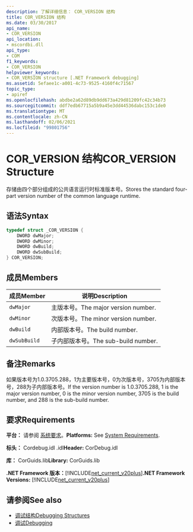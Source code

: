 ```yaml
---
description: 了解详细信息： COR_VERSION 结构
title: COR_VERSION 结构
ms.date: 03/30/2017
api_name:
- COR_VERSION
api_location:
- mscordbi.dll
api_type:
- COM
f1_keywords:
- COR_VERSION
helpviewer_keywords:
- COR_VERSION structure [.NET Framework debugging]
ms.assetid: 5efaee1c-a001-4c73-9525-4160f4c71567
topic_type:
- apiref
ms.openlocfilehash: abdbe2a62d89db9dd673a429d81209fc42c34b73
ms.sourcegitcommit: ddf7edb67715a5b9a45e3dd44536dabc153c1de0
ms.translationtype: MT
ms.contentlocale: zh-CN
ms.lasthandoff: 02/06/2021
ms.locfileid: "99801756"
---
```

# <a name="cor_version-structure"></a><span data-ttu-id="06f49-103">COR_VERSION 结构</span><span class="sxs-lookup"><span data-stu-id="06f49-103">COR_VERSION Structure</span></span>

<span data-ttu-id="06f49-104">存储由四个部分组成的公共语言运行时标准版本号。</span><span class="sxs-lookup"><span data-stu-id="06f49-104">Stores the standard four-part version number of the common language runtime.</span></span>  
  
## <a name="syntax"></a><span data-ttu-id="06f49-105">语法</span><span class="sxs-lookup"><span data-stu-id="06f49-105">Syntax</span></span>  
  
```cpp  
typedef struct _COR_VERSION {  
    DWORD dwMajor;  
    DWORD dwMinor;  
    DWORD dwBuild;  
    DWORD dwSubBuild;  
} COR_VERSION;  
```  
  
## <a name="members"></a><span data-ttu-id="06f49-106">成员</span><span class="sxs-lookup"><span data-stu-id="06f49-106">Members</span></span>  
  
|<span data-ttu-id="06f49-107">成员</span><span class="sxs-lookup"><span data-stu-id="06f49-107">Member</span></span>|<span data-ttu-id="06f49-108">说明</span><span class="sxs-lookup"><span data-stu-id="06f49-108">Description</span></span>|  
|------------|-----------------|  
|`dwMajor`|<span data-ttu-id="06f49-109">主版本号。</span><span class="sxs-lookup"><span data-stu-id="06f49-109">The major version number.</span></span>|  
|`dwMinor`|<span data-ttu-id="06f49-110">次版本号。</span><span class="sxs-lookup"><span data-stu-id="06f49-110">The minor version number.</span></span>|  
|`dwBuild`|<span data-ttu-id="06f49-111">内部版本号。</span><span class="sxs-lookup"><span data-stu-id="06f49-111">The build number.</span></span>|  
|`dwSubBuild`|<span data-ttu-id="06f49-112">子内部版本号。</span><span class="sxs-lookup"><span data-stu-id="06f49-112">The sub-build number.</span></span>|  
  
## <a name="remarks"></a><span data-ttu-id="06f49-113">备注</span><span class="sxs-lookup"><span data-stu-id="06f49-113">Remarks</span></span>  

 <span data-ttu-id="06f49-114">如果版本号为1.0.3705.288，1为主要版本号，0为次版本号，3705为内部版本号，288为子内部版本号。</span><span class="sxs-lookup"><span data-stu-id="06f49-114">If the version number is 1.0.3705.288, 1 is the major version number, 0 is the minor version number, 3705 is the build number, and 288 is the sub-build number.</span></span>  
  
## <a name="requirements"></a><span data-ttu-id="06f49-115">要求</span><span class="sxs-lookup"><span data-stu-id="06f49-115">Requirements</span></span>  

 <span data-ttu-id="06f49-116">**平台：** 请参阅 [系统要求](../../get-started/system-requirements.md)。</span><span class="sxs-lookup"><span data-stu-id="06f49-116">**Platforms:** See [System Requirements](../../get-started/system-requirements.md).</span></span>  
  
 <span data-ttu-id="06f49-117">**标头：** Cordebug.idl .idl</span><span class="sxs-lookup"><span data-stu-id="06f49-117">**Header:** CorDebug.idl</span></span>  
  
 <span data-ttu-id="06f49-118">**库：** CorGuids.lib</span><span class="sxs-lookup"><span data-stu-id="06f49-118">**Library:** CorGuids.lib</span></span>  
  
 <span data-ttu-id="06f49-119">**.NET Framework 版本：**[!INCLUDE[net_current_v20plus](../../../../includes/net-current-v20plus-md.md)]</span><span class="sxs-lookup"><span data-stu-id="06f49-119">**.NET Framework Versions:** [!INCLUDE[net_current_v20plus](../../../../includes/net-current-v20plus-md.md)]</span></span>  
  
## <a name="see-also"></a><span data-ttu-id="06f49-120">请参阅</span><span class="sxs-lookup"><span data-stu-id="06f49-120">See also</span></span>

- [<span data-ttu-id="06f49-121">调试结构</span><span class="sxs-lookup"><span data-stu-id="06f49-121">Debugging Structures</span></span>](debugging-structures.md)
- [<span data-ttu-id="06f49-122">调试</span><span class="sxs-lookup"><span data-stu-id="06f49-122">Debugging</span></span>](index.md)
